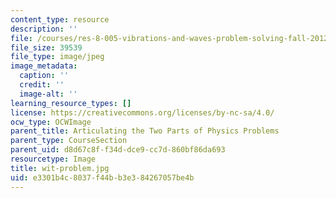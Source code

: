 ```yaml
---
content_type: resource
description: ''
file: /courses/res-8-005-vibrations-and-waves-problem-solving-fall-2012/e3301b4c8037f44bb3e384267057be4b_wit-problem.jpg
file_size: 39539
file_type: image/jpeg
image_metadata:
  caption: ''
  credit: ''
  image-alt: ''
learning_resource_types: []
license: https://creativecommons.org/licenses/by-nc-sa/4.0/
ocw_type: OCWImage
parent_title: Articulating the Two Parts of Physics Problems
parent_type: CourseSection
parent_uid: d8d67c8f-f34d-dce9-cc7d-860bf86da693
resourcetype: Image
title: wit-problem.jpg
uid: e3301b4c-8037-f44b-b3e3-84267057be4b
---
```


